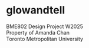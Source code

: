 # glowandtell
BME802 Design Project W2025
<br />
Property of Amanda Chan 
<br />
Toronto Metropolitan University
